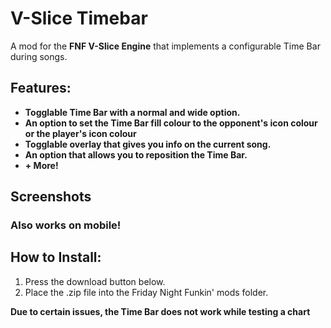# V-Slice Timebar

A mod for the **FNF V-Slice Engine** that implements a configurable Time Bar during songs.

## Features:

-    **Togglable Time Bar with a normal and wide option.**
-    **An option to set the Time Bar fill colour to the opponent's icon colour or the player's icon colour**
-    **Togglable overlay that gives you info on the current song.**
-    **An option that allows you to reposition the Time Bar.**
-    **+ More!**

## Screenshots


### Also works on mobile!


## How to Install:

1.    Press the download button below.
2.    Place the .zip file into the Friday Night Funkin' mods folder.

**__Due to certain issues, the Time Bar does not work while testing a chart__**
